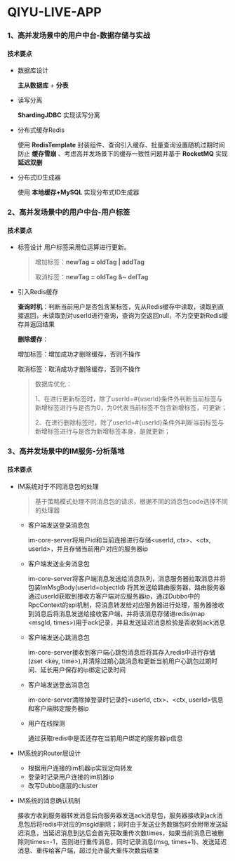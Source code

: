 # QIYU-LIVE-APP

### 1、高并发场景中的用户中台-数据存储与实战
#### 技术要点
- 数据库设计 
        
  **主从数据库** + **分表**
- 读写分离

    **ShardingJDBC** 实现读写分离
- 分布式缓存Redis
 
    使用 **RedisTemplate** 封装组件、查询引入缓存、批量查询设置随机过期时间防止 **缓存雪崩** 、考虑高并发场景下的缓存一致性问题并基于 **RocketMQ** 实现 **延迟双删**
- 分布式ID生成器

    使用 **本地缓存+MySQL** 实现分布式ID生成器

### 2、高并发场景中的用户中台-用户标签
#### 技术要点
- 标签设计
  用户标签采用位运算进行更新。
  > 增加标签：**newTag = oldTag | addTag** 
  > 
  > 取消标签：**newTag = oldTag &~ delTag**
- 引入Redis缓存

  **查询时机**：判断当前用户是否包含某标签，先从Redis缓存中读取，读取到直接返回，未读取到对userId进行查询，查询为空返回null，不为空更新Redis缓存并返回结果

  **删除缓存**：
  
    增加标签：增加成功才删除缓存，否则不操作

    取消标签：取消成功才删除缓存，否则不操作

  > 数据库优化：
  > 
  > 1、在进行更新标签时，除了userId=#{userId}条件外判断当前标签与新增标签进行与是否为0，为0代表当前标签不包含新增标签，可更新；
  >
  > 2、在进行删除标签时，除了userId=#{userId}条件外判断当前标签与新增标签进行与是否为新增标签本身，是就更新；



### 3、高并发场景中的IM服务-分析落地
#### 技术要点
- IM系统对于不同消息包的处理
  > 基于策略模式处理不同消息包的请求，根据不同的消息包code选择不同的处理器
  - 客户端发送登录消息包
  
      im-core-server将用户id和当前连接进行存储<userId, ctx>、<ctx, userId>，并且存储当前用户对应的服务器ip
  
  - 客户端发送业务消息包
  
    im-core-server将客户端消息发送给消息队列，消息服务器拉取消息并将包装ImMsgBody(userId=objectId) 将其发送给路由服务器，路由服务器通过userId获取到接收方客户端对应服务器ip，通过Dubbo中的RpcContext的spi机制，将消息转发给对应服务器进行处理，服务器接收到消息后将消息发送给接收客户端，并将该消息存储进redis(map <msgId, times>)用于ack记录，并且发送延迟消息检验是否收到ack消息
  
  - 客户端发送心跳消息包
  
    im-core-server接收到客户端心跳包消息后将其存入redis中进行存储(zset <key, time>),并清除过期心跳消息和更新当前用户心跳包过期时间、延长用户保存的ip绑定记录时间
  
  - 客户端发送登出消息包
  
    im-core-server清除掉登录时记录的<userId, ctx>、<ctx, userId>信息和客户端绑定服务器ip
  
  - 用户在线探测
  
    通过获取redis中是否还存在当前用户绑定的服务器ip信息
    
- IM系统的Router层设计

  - 根据用户连接的im机器ip实现定向转发
  - 登录时记录用户连接的im机器ip
  - 改写Dubbo底层的cluster

- IM系统的消息确认机制

  接收方收到服务器转发消息后向服务器发送ack消息包，服务器接收到ack消息包后将redis中对应的msgId删除；同时由于发送业务数据包时会附带发送延迟消息，当延迟消息到达后会首先获取重传次数times，如果当前消息已被删除则times=-1，否则进行重传消息，同时记录消息(msg, times+1)、发送延迟消息、重传给客户端，超过允许最大重传次数后结束